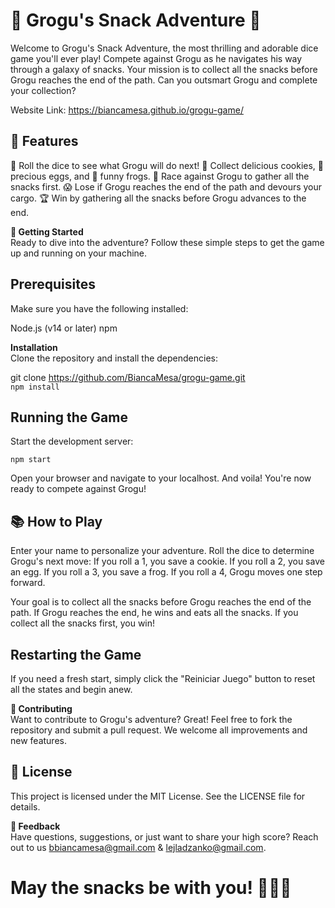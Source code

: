 # 🐸 Grogu's Snack Adventure 🎲 # 

Welcome to Grogu's Snack Adventure, the most thrilling and adorable dice game you'll ever play! Compete against Grogu as he navigates his way through a galaxy of snacks. Your mission is to collect all the snacks before Grogu reaches the end of the path. Can you outsmart Grogu and complete your collection?

Website Link: https://biancamesa.github.io/grogu-game/

## 🌟 Features 
🎲 Roll the dice to see what Grogu will do next!
🍪 Collect delicious cookies, 🥚 precious eggs, and 🐸 funny frogs.
🏁 Race against Grogu to gather all the snacks first.
😱 Lose if Grogu reaches the end of the path and devours your cargo.
🏆 Win by gathering all the snacks before Grogu advances to the end.

**🚀 Getting Started**  
Ready to dive into the adventure? Follow these simple steps to get the game up and running on your machine.

## Prerequisites    
Make sure you have the following installed:

Node.js (v14 or later)
npm

**Installation**    
Clone the repository and install the dependencies:

git clone https://github.com/BiancaMesa/grogu-game.git     
```npm install```

## Running the Game     
Start the development server:

```npm start```

Open your browser and navigate to your localhost.
And voila! You're now ready to compete against Grogu!

## 📚 How to Play    
Enter your name to personalize your adventure.
Roll the dice to determine Grogu's next move:
If you roll a 1, you save a cookie.
If you roll a 2, you save an egg.
If you roll a 3, you save a frog.
If you roll a 4, Grogu moves one step forward.

Your goal is to collect all the snacks before Grogu reaches the end of the path.
If Grogu reaches the end, he wins and eats all the snacks. If you collect all the snacks first, you win!

## Restarting the Game     
If you need a fresh start, simply click the "Reiniciar Juego" button to reset all the states and begin anew.

**🤝 Contributing**     
Want to contribute to Grogu's adventure? Great! Feel free to fork the repository and submit a pull request. We welcome all improvements and new features.

## 📜 License     
This project is licensed under the MIT License. See the LICENSE file for details.

**💬 Feedback**     
Have questions, suggestions, or just want to share your high score? Reach out to us bbiancamesa@gmail.com & lejladzanko@gmail.com.

# May the snacks be with you! 🍪🥚🐸 
